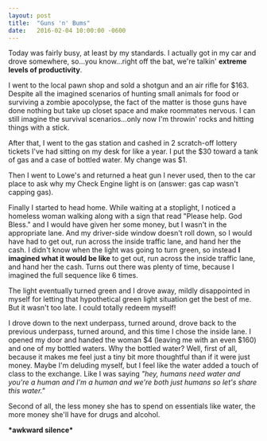 ```yaml
---
layout: post
title:  "Guns 'n' Bums"
date:   2016-02-04 10:00:00 -0600
---
```

Today was fairly busy, at least by my standards. I actually got in my car and drove somewhere, so...you know...right off the bat, we're talkin' **extreme levels of productivity**.

I went to the local pawn shop and sold a shotgun and an air rifle for $163. Despite all the imagined scenarios of hunting small animals for food or surviving a zombie apocolypse, the fact of the matter is those guns have done nothing but take up closet space and make roommates nervous. I can still imagine the survival scenarios...only now I'm throwin' rocks and hitting things with a stick.

After that, I went to the gas station and cashed in 2 scratch-off lottery tickets I've had sitting on my desk for like a year. I put the $30 toward a tank of gas and a case of bottled water. My change was $1.

Then I went to Lowe's and returned a heat gun I never used, then to the car place to ask why my Check Engine light is on (answer: gas cap wasn't capping gas).

Finally I started to head home. While waiting at a stoplight, I noticed a homeless woman walking along with a sign that read "Please help. God Bless." and I would have given her some money, but I wasn't in the appropriate lane. And my driver-side window doesn't roll down, so I would have had to get out, run across the inside traffic lane, and hand her the cash. I didn't know when the light was going to turn green, so instead **I imagined what it would be like** to get out, run across the inside traffic lane, and hand her the cash. Turns out there was plenty of time, because I imagined the full sequence like 6 times.

The light eventually turned green and I drove away, mildly disappointed in myself for letting that hypothetical green light situation get the best of me. But it wasn't too late. I could totally redeem myself!

I drove down to the next underpass, turned around, drove back to the previous underpass, turned around, and this time I chose the inside lane. I opened my door and handed the woman $4 (leaving me with an even $160) and one of my bottled waters. Why the bottled water? Well, first of all, because it makes me feel just a tiny bit more thoughtful than if it were just money. Maybe I'm deluding myself, but I feel like the water added a touch of class to the exchange. Like I was saying *"hey, humans need water and you're a human and I'm a human and we're both just humans so let's share this water."* 

Second of all, the less money she has to spend on essentials like water, the more money she'll have for drugs and alcohol.

**\*awkward silence\***
